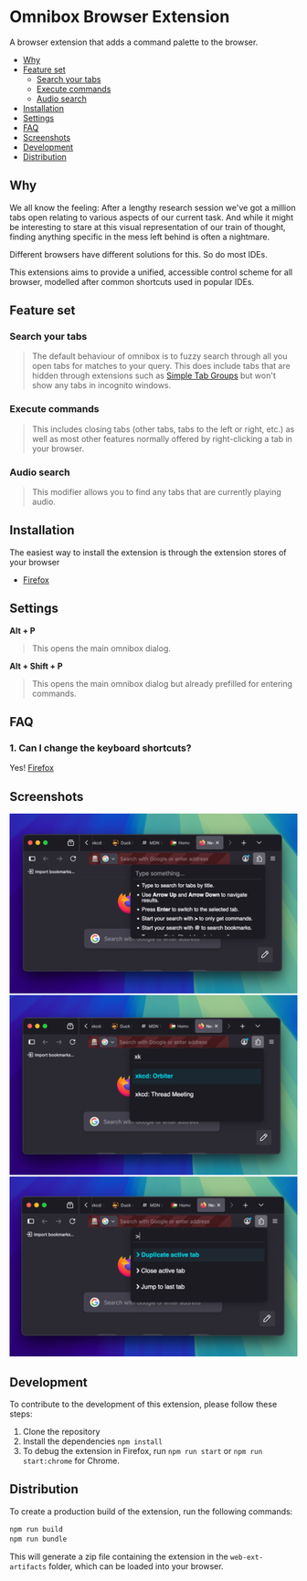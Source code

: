 # Omnibox Browser Extension

A browser extension that adds a command palette to the browser.

- [Why](#why)
- [Feature set](#feature-set)
  - [Search your tabs](#search-your-tabs)
  - [Execute commands](#execute-commands)
  - [Audio search](#audio-search)
- [Installation](#installation)
- [Settings](#settings)
- [FAQ](#faq)
- [Screenshots](#screenshots)
- [Development](#development)
- [Distribution](#distribution)

## Why

We all know the feeling: After a lengthy research session we've got a million tabs open relating to various aspects of our current task. And while it might be interesting to stare at this visual representation of our train of thought, finding anything specific in the mess left behind is often a nightmare.

Different browsers have different solutions for this. So do most IDEs.

This extensions aims to provide a unified, accessible control scheme for all browser, modelled after common shortcuts used in popular IDEs.

## Feature set

### Search your tabs

> The default behaviour of omnibox is to fuzzy search through all you open tabs for matches to your query. This does include tabs that are hidden through extensions such as [Simple Tab Groups](https://github.com/Drive4ik/simple-tab-groups) but won't show any tabs in incognito windows.

### Execute commands

> This includes closing tabs (other tabs, tabs to the left or right, etc.) as well as most other features normally offered by right-clicking a tab in your browser.

### Audio search

> This modifier allows you to find any tabs that are currently playing audio.

## Installation

The easiest way to install the extension is through the extension stores of your browser

- [Firefox](https://addons.mozilla.org/en-US/firefox/addon/omnibox/)

## Settings

**Alt + P**
> This opens the main omnibox dialog.

**Alt + Shift + P**
> This opens the main omnibox dialog but already prefilled for entering commands.

## FAQ

### 1. Can I change the keyboard shortcuts?

Yes! [Firefox](https://support.mozilla.org/en-US/kb/manage-extension-shortcuts-firefox)

## Screenshots

![Screenshot 1](docs/images/omnibox-screenshot-01-firefox.png)
![Screenshot 2](docs/images/omnibox-screenshot-02-firefox.png)
![Screenshot 3](docs/images/omnibox-screenshot-03-firefox.png)

## Development

To contribute to the development of this extension, please follow these steps:

1. Clone the repository
2. Install the dependencies `npm install`
3. To debug the extension in Firefox, run `npm run start` or `npm run start:chrome` for Chrome.

## Distribution

To create a production build of the extension, run the following commands:

```bash
npm run build
npm run bundle
```

This will generate a zip file containing the extension in the `web-ext-artifacts` folder, which can be loaded into your browser.

